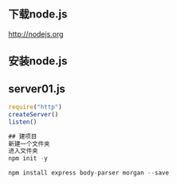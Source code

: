 
## 下载node.js
http://nodejs.org
## 安装node.js

## server01.js

``` js
require("http")
createServer()
listen()

## 建项目
新建一个文件夹
进入文件夹
npm init -y

npm install express body-parser morgan --save
